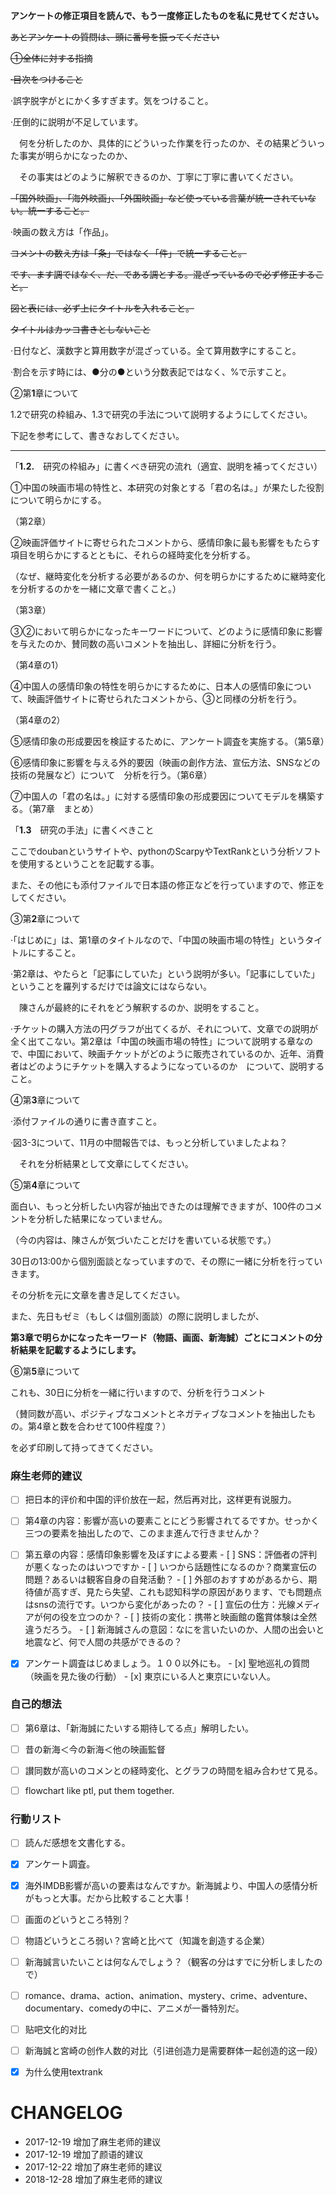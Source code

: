 **アンケートの修正項目を読んで、もう一度修正したものを私に見せてください。**

~~あとアンケートの質問は、頭に番号を振ってください~~

~~①全体に対する指摘~~

~~·目次をつけること~~

·誤字脱字がとにかく多すぎます。気をつけること。

·圧倒的に説明が不足しています。

　何を分析したのか、具体的にどういった作業を行ったのか、その結果どういった事実が明らかになったのか、

　その事実はどのように解釈できるのか、丁寧に丁寧に書いてください。

~~「国外映画」、「海外映画」、「外国映画」など使っている言葉が統一されていない。統一すること。~~

·映画の数え方は「作品」。

~~コメントの数え方は「条」ではなく「件」で統一すること。~~

~~です、ます調ではなく、だ、である調とする。混ざっているので必ず修正すること。~~

~~図と表には、必ず上にタイトルを入れること。~~

~~タイトルはカッコ書きとしないこと~~

·日付など、漢数字と算用数字が混ざっている。全て算用数字にすること。

·割合を示す時には、●分の●という分数表記ではなく、%で示すこと。



②第**1**章について

1.2で研究の枠組み、1.3で研究の手法について説明するようにしてください。

下記を参考にして、書きなおしてください。

****

「**1.2.**　研究の枠組み」に書くべき研究の流れ（適宜、説明を補ってください）

①中国の映画市場の特性と、本研究の対象とする「君の名は。」が果たした役割について明らかにする。

（第2章）

②映画評価サイトに寄せられたコメントから、感情印象に最も影響をもたらす項目を明らかにするとともに、それらの経時変化を分析する。

（なぜ、継時変化を分析する必要があるのか、何を明らかにするために継時変化を分析するのかを一緒に文章で書くこと。）

（第3章）

③②において明らかになったキーワードについて、どのように感情印象に影響を与えたのか、賛同数の高いコメントを抽出し、詳細に分析を行う。

（第4章の1）

④中国人の感情印象の特性を明らかにするために、日本人の感情印象について、映画評価サイトに寄せられたコメントから、③と同様の分析を行う。

（第4章の2）

⑤感情印象の形成要因を検証するために、アンケート調査を実施する。（第5章）

⑥感情印象に影響を与える外的要因（映画の創作方法、宣伝方法、SNSなどの技術の発展など）について　分析を行う。（第6章）

⑦中国人の「君の名は。」に対する感情印象の形成要因についてモデルを構築する。（第7章　まとめ）

「**1.3**　研究の手法」に書くべきこと

ここでdoubanというサイトや、pythonのScarpyやTextRankという分析ソフトを使用するということを記載する事。

また、その他にも添付ファイルで日本語の修正などを行っていますので、修正をしてください。

③第**2**章について

·「はじめに」は、第1章のタイトルなので、「中国の映画市場の特性」というタイトルにすること。

·第2章は、やたらと「記事にしていた」という説明が多い。「記事にしていた」ということを羅列するだけでは論文にはならない。

　陳さんが最終的にそれをどう解釈するのか、説明をすること。

·チケットの購入方法の円グラフが出てくるが、それについて、文章での説明が全く出てこない。第2章は「中国の映画市場の特性」について説明する章なので、中国において、映画チケットがどのように販売されているのか、近年、消費者はどのようにチケットを購入するようになっているのか　について、説明すること。

④第**3**章について

·添付ファイルの通りに書き直すこと。

·図3-3について、11月の中間報告では、もっと分析していましたよね？

　それを分析結果として文章にしてください。

⑤第**4**章について

面白い、もっと分析したい内容が抽出できたのは理解できますが、100件のコメントを分析した結果になっていません。

（今の内容は、陳さんが気づいたことだけを書いている状態です。）

30日の13:00から個別面談となっていますので、その際に一緒に分析を行っていきます。

その分析を元に文章を書き足してください。

また、先日もゼミ（もしくは個別面談）の際に説明しましたが、

**第3章で明らかになったキーワード（物語、画面、新海誠）ごとにコメントの分析結果を記載するようにします。**

⑥第**5**章について

これも、30日に分析を一緒に行いますので、分析を行うコメント

（賛同数が高い、ポジティブなコメントとネガティブなコメントを抽出したもの。第4章と数を合わせて100件程度？）

を必ず印刷して持ってきてください。







### 麻生老师的建议

- [ ] 把日本的评价和中国的评价放在一起，然后再对比，这样更有说服力。
- [ ] 第4章の内容：影響が高いの要素ことにどう影響されてるですか。せっかく三つの要素を抽出したので、このまま進んで行きませんか？
- [ ] 第五章の内容：感情印象影響を及ぼすによる要素
      - [ ] SNS：評価者の評判が悪くなったのはいつですか
            - [ ] いつから話題性になるのか？商業宣伝の問題？あるいは観客自身の自発活動？
            - [ ] 外部のおすすめがあるから、期待値が高すぎ、見たら失望、これも認知科学の原因があります、でも問題点はsnsの流行です。いつから変化があったの？
      - [ ] 宣伝の仕方：光線メディアが何の役を立つのか？
      - [ ] 技術の変化：携帯と映画館の鑑賞体験は全然違うだろう。
      - [ ] 新海誠さんの意図：なにを言いたいのか、人間の出会いと地震など、何で人間の共感ができるの？
- [x] アンケート調査はじめましょう。１００以外にも。
      - [x] 聖地巡礼の質問（映画を見た後の行動）
            - [x] 東京にいる人と東京にいない人。







### 自己的想法

- [ ] 第6章は、「新海誠にたいする期待してる点」解明したい。
- [ ] 昔の新海＜今の新海＜他の映画監督
- [ ] 讃同数が高いのコメンとの経時変化、とグラフの時間を組み合わせて見る。
- [ ] flowchart like ptl, put them together.



### 行動リスト

- [ ] 読んだ感想を文書化する。
- [x] アンケート調査。
- [x] 海外IMDB影響が高いの要素はなんですか。新海誠より、中国人の感情分析がもっと大事。だから比較すること大事！
- [ ] 画面のどいうところ特別？
- [ ] 物語どいうところ弱い？宮崎と比べて（知識を創造する企業）
- [ ] 新海誠言いたいことは何なんでしょう？（観客の分はすでに分析しましたので）
- [ ] romance、drama、action、animation、mystery、crime、adventure、documentary、comedyの中に、アニメが一番特別だ。
- [ ] 贴吧文化的对比
- [ ] 新海誠と宮崎の创作人数的对比（引进创造力是需要群体一起创造的这一段）
- [x] 为什么使用textrank



# CHANGELOG

* 2017-12-19 增加了麻生老师的建议
* 2017-12-19 增加了颜语的建议
* 2017-12-22 增加了麻生老师的建议
* 2018-12-28 增加了麻生老师的建议

















